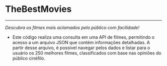 # TheBestMovies
---
*Descubra os filmes mais aclamados pelo público com facilidade!*
 
* Este código realiza uma consulta em uma API de filmes, permitindo o acesso a um arquivo JSON que contém informações detalhadas. A partir desse arquivo, é possível navegar pelos dados e listar para o usuário os 250 melhores filmes, classificados com base nas opiniões do público cinéfilo.
